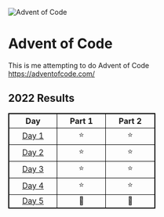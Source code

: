 ![Advent of Code](https://blog.pythondiscord.com/content/images/size/w1000/2021/03/AoC_banner.png)

<!DOCTYPE html>
<html>
    <h1><b>Advent of Code</b></h1>
    <p>
        This is me attempting to do Advent of Code<br>
        <a href="https://adventofcode.com/">https://adventofcode.com/</a><br>
    </p>
    <head>
        <style>
            table, td, th {
                border: 1px solid black;
                width: 300px;
                text-align: center;
            }
        </style>
    </head>
    <body><h2><b>2022 Results</b></h2>
        <table>
            <tr> <!--ROW 2-->
                <th>Day</th>
                <th>Part 1</th>
                <th>Part 2</th>
            </tr>
            <tr>
                <td><a href="https://adventofcode.com/2022/day/1">Day 1</a></td>
                <td>⭐</td>
                <td>⭐</td>
            </tr>
            <tr>
                <td><a href="https://adventofcode.com/2022/day/2">Day 2</a></td>
                <td>⭐</td>
                <td>⭐</td>
            </tr>
            <tr>
                <td><a href="https://adventofcode.com/2022/day/3">Day 3</a></td>
                <td>⭐</td>
                <td>⭐</td>
            </tr>
            <tr>
                <td><a href="https://adventofcode.com/2022/day/4">Day 4</a></td>
                <td>⭐</td>
                <td>⭐</td>
            </tr>
            <tr>
                <td><a href="https://adventofcode.com/2022/day/5">Day 5</a></td>
                <td>🧊</td>
                <td>🧊</td>
            </tr>
        </table>
    </body>
</html>
